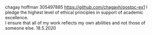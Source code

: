 chagay hoffman
305497885
https://github.com/chagayh/postpc-ex1
I pledge the highest level of ethical principles in support of academic excellence.  
I ensure that all of my work reflects my own abilities and not those of someone else.
18.5.2020
